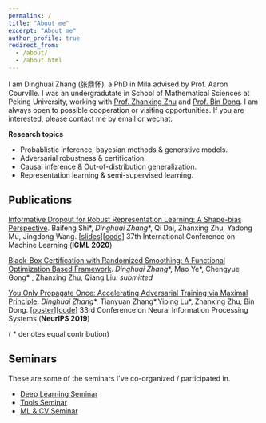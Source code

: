 ```yaml
---
permalink: /
title: "About me"
excerpt: "About me"
author_profile: true
redirect_from: 
  - /about/
  - /about.html
---
```


I am Dinghuai Zhang (张鼎怀), a PhD in Mila advised by Prof. Aaron Courville. I was an undergradutate in School of Mathematical Sciences at Peking University, working with [Prof. Zhanxing Zhu](https://sites.google.com/view/zhanxingzhu/) and [Prof. Bin Dong](http://bicmr.pku.edu.cn/~dongbin). I am always open to possible cooperation or visiting opportunities. If you are interested, please contact me by email or [wechat](https://zdhNarsil.github.io/images/wechatqrcode.jpeg).
 

**Research topics**
* Probablistic inference, bayesian methods & generative models.
* Adversarial robustness & certification.
* Causal inference & Out-of-distribution generalization.
* Representation learning & semi-supervised learning.

<!--
# News
----
**[September, 2019]** [YOPO](https://arxiv.org/abs/1905.00877) was accepted by **NeurIPS19**. 

**[July, 2019]**  One paper accepted by **ICCV19**. 
-->

## Publications

[Informative Dropout for Robust Representation Learning: A Shape-bias Perspective](https://arxiv.org/abs/2008.04254).  Baifeng Shi\*, *Dinghuai Zhang*\*, Qi Dai, Zhanxing Zhu, Yadong Mu, Jingdong Wang. [[slides](https://zdhNarsil.github.io/files/infodrop_slides.pdf)][[code](https://github.com/bfshi/InfoDrop)] 37th International Conference on Machine Learning (**ICML 2020**)

[Black-Box Certification with Randomized Smoothing: A Functional Optimization Based Framework](https://arxiv.org/abs/2002.09169). *Dinghuai Zhang*\*, Mao Ye\*, Chengyue Gong\* , Zhanxing Zhu, Qiang Liu. *submitted*

[You Only Propagate Once: Accelerating Adversarial Training via Maximal Principle](https://arxiv.org/abs/1905.00877). 
*Dinghuai Zhang*\*, Tianyuan Zhang\*,Yiping Lu\*, Zhanxing Zhu, Bin Dong. [[poster](https://zdhNarsil.github.io/files/YOPO_NeurIPS2019_Poster.pdf)][[code](https://github.com/a1600012888/YOPO-You-Only-Propagate-Once)] 33rd Conference on Neural Information Processing Systems (**NeurIPS 2019**)

( * denotes equal contribution)

## Seminars
These are some of the seminars I've co-organized / participated in.

- [Deep Learning Seminar](http://tianyuanzhang.com/teaching/)
- [Tools Seminar](https://github.com/pppppass/ToolsSeminar)
- [ML & CV Seminar](http://ml.2prime.cn/)

